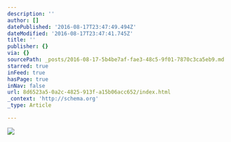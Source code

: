 ```yaml
---
description: ''
author: []
datePublished: '2016-08-17T23:47:49.494Z'
dateModified: '2016-08-17T23:47:41.745Z'
title: ''
publisher: {}
via: {}
sourcePath: _posts/2016-08-17-5b4be7af-fae3-48c5-9f01-7870c3ca5eb9.md
starred: true
inFeed: true
hasPage: true
inNav: false
url: 8d6523a5-0a2c-4825-913f-a15b06acc652/index.html
_context: 'http://schema.org'
_type: Article

---
```

![](https://the-grid-user-content.s3-us-west-2.amazonaws.com/434039d8-c9e3-4b5b-960f-5ba2ba3a5029.jpg)